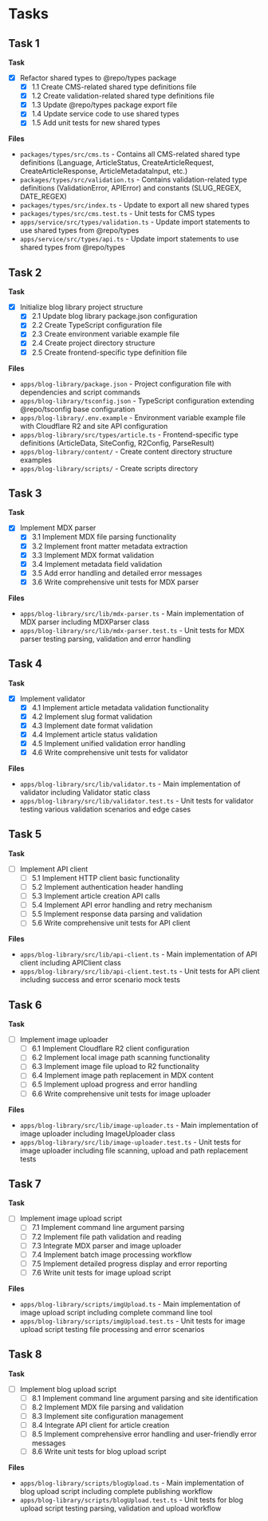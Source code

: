 # Tasks

## Task 1

**Task**

- [x] Refactor shared types to @repo/types package
  - [x] 1.1 Create CMS-related shared type definitions file
  - [x] 1.2 Create validation-related shared type definitions file
  - [x] 1.3 Update @repo/types package export file
  - [x] 1.4 Update service code to use shared types
  - [x] 1.5 Add unit tests for new shared types

**Files**

- `packages/types/src/cms.ts` - Contains all CMS-related shared type definitions (Language, ArticleStatus, CreateArticleRequest, CreateArticleResponse, ArticleMetadataInput, etc.)
- `packages/types/src/validation.ts` - Contains validation-related type definitions (ValidationError, APIError) and constants (SLUG_REGEX, DATE_REGEX)
- `packages/types/src/index.ts` - Update to export all new shared types
- `packages/types/src/cms.test.ts` - Unit tests for CMS types
- `apps/service/src/types/validation.ts` - Update import statements to use shared types from @repo/types
- `apps/service/src/types/api.ts` - Update import statements to use shared types from @repo/types

## Task 2

**Task**

- [x] Initialize blog library project structure
  - [x] 2.1 Update blog library package.json configuration
  - [x] 2.2 Create TypeScript configuration file
  - [x] 2.3 Create environment variable example file
  - [x] 2.4 Create project directory structure
  - [x] 2.5 Create frontend-specific type definition file

**Files**

- `apps/blog-library/package.json` - Project configuration file with dependencies and script commands
- `apps/blog-library/tsconfig.json` - TypeScript configuration extending @repo/tsconfig base configuration
- `apps/blog-library/.env.example` - Environment variable example file with Cloudflare R2 and site API configuration
- `apps/blog-library/src/types/article.ts` - Frontend-specific type definitions (ArticleData, SiteConfig, R2Config, ParseResult)
- `apps/blog-library/content/` - Create content directory structure examples
- `apps/blog-library/scripts/` - Create scripts directory

## Task 3

**Task**

- [x] Implement MDX parser
  - [x] 3.1 Implement MDX file parsing functionality
  - [x] 3.2 Implement front matter metadata extraction
  - [x] 3.3 Implement MDX format validation
  - [x] 3.4 Implement metadata field validation
  - [x] 3.5 Add error handling and detailed error messages
  - [x] 3.6 Write comprehensive unit tests for MDX parser

**Files**

- `apps/blog-library/src/lib/mdx-parser.ts` - Main implementation of MDX parser including MDXParser class
- `apps/blog-library/src/lib/mdx-parser.test.ts` - Unit tests for MDX parser testing parsing, validation and error handling

## Task 4

**Task**

- [x] Implement validator
  - [x] 4.1 Implement article metadata validation functionality
  - [x] 4.2 Implement slug format validation
  - [x] 4.3 Implement date format validation
  - [x] 4.4 Implement article status validation
  - [x] 4.5 Implement unified validation error handling
  - [x] 4.6 Write comprehensive unit tests for validator

**Files**

- `apps/blog-library/src/lib/validator.ts` - Main implementation of validator including Validator static class
- `apps/blog-library/src/lib/validator.test.ts` - Unit tests for validator testing various validation scenarios and edge cases

## Task 5

**Task**

- [ ] Implement API client
  - [ ] 5.1 Implement HTTP client basic functionality
  - [ ] 5.2 Implement authentication header handling
  - [ ] 5.3 Implement article creation API calls
  - [ ] 5.4 Implement API error handling and retry mechanism
  - [ ] 5.5 Implement response data parsing and validation
  - [ ] 5.6 Write comprehensive unit tests for API client

**Files**

- `apps/blog-library/src/lib/api-client.ts` - Main implementation of API client including APIClient class
- `apps/blog-library/src/lib/api-client.test.ts` - Unit tests for API client including success and error scenario mock tests

## Task 6

**Task**

- [ ] Implement image uploader
  - [ ] 6.1 Implement Cloudflare R2 client configuration
  - [ ] 6.2 Implement local image path scanning functionality
  - [ ] 6.3 Implement image file upload to R2 functionality
  - [ ] 6.4 Implement image path replacement in MDX content
  - [ ] 6.5 Implement upload progress and error handling
  - [ ] 6.6 Write comprehensive unit tests for image uploader

**Files**

- `apps/blog-library/src/lib/image-uploader.ts` - Main implementation of image uploader including ImageUploader class
- `apps/blog-library/src/lib/image-uploader.test.ts` - Unit tests for image uploader including file scanning, upload and path replacement tests

## Task 7

**Task**

- [ ] Implement image upload script
  - [ ] 7.1 Implement command line argument parsing
  - [ ] 7.2 Implement file path validation and reading
  - [ ] 7.3 Integrate MDX parser and image uploader
  - [ ] 7.4 Implement batch image processing workflow
  - [ ] 7.5 Implement detailed progress display and error reporting
  - [ ] 7.6 Write unit tests for image upload script

**Files**

- `apps/blog-library/scripts/imgUpload.ts` - Main implementation of image upload script including complete command line tool
- `apps/blog-library/scripts/imgUpload.test.ts` - Unit tests for image upload script testing file processing and error scenarios

## Task 8

**Task**

- [ ] Implement blog upload script
  - [ ] 8.1 Implement command line argument parsing and site identification
  - [ ] 8.2 Implement MDX file parsing and validation
  - [ ] 8.3 Implement site configuration management
  - [ ] 8.4 Integrate API client for article creation
  - [ ] 8.5 Implement comprehensive error handling and user-friendly error messages
  - [ ] 8.6 Write unit tests for blog upload script

**Files**

- `apps/blog-library/scripts/blogUpload.ts` - Main implementation of blog upload script including complete publishing workflow
- `apps/blog-library/scripts/blogUpload.test.ts` - Unit tests for blog upload script testing parsing, validation and upload workflow
